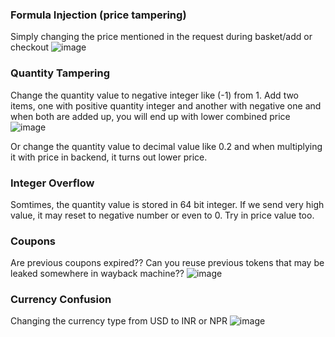 ### Formula Injection (price tampering) 

Simply changing the price mentioned in the request during basket/add or checkout
![image](https://github.com/Sameer484/methodology/assets/110039044/fc2e7ed9-2cdb-4513-ae65-91e05d31e84d)

### Quantity Tampering
 Change the quantity value to negative integer like (-1) from 1. Add two items, one with positive quantity integer and another with negative one and when both are added up, you will end up with lower combined price
 ![image](https://github.com/Sameer484/methodology/assets/110039044/514ebcde-5657-4159-8cd2-abc06dd0b88e)

Or change the quantity value to decimal value like 0.2 and when multiplying it with price in backend, it turns out lower price.
### Integer Overflow 
Somtimes, the quantity value is stored in 64 bit integer. If we send very high value, it may reset to negative number or even to 0. Try in price value too.


### Coupons

Are previous coupons expired?? Can you reuse previous tokens that may be leaked somewhere in wayback machine??
![image](https://github.com/Sameer484/methodology/assets/110039044/a66f6629-5a7a-4ca9-b754-cd1be4bc4caa)


### Currency Confusion

Changing the currency type from USD to INR or NPR 
![image](https://github.com/Sameer484/methodology/assets/110039044/63f7a099-2a16-4c94-b26b-9f461d449304)

